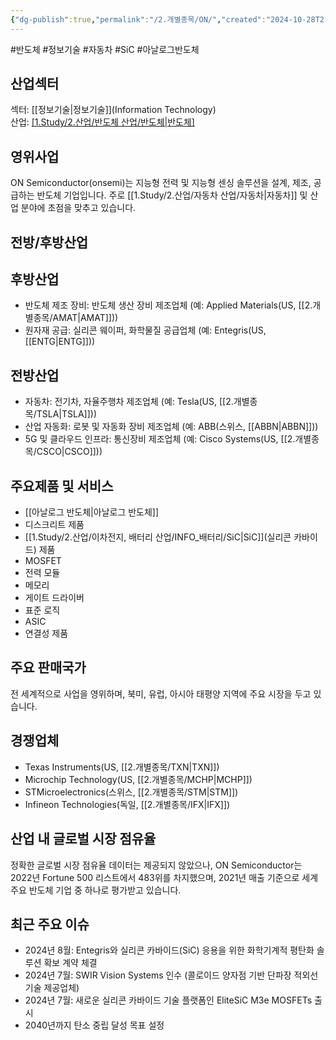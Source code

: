 ```yaml
---
{"dg-publish":true,"permalink":"/2.개별종목/ON/","created":"2024-10-28T21:27:19.540+09:00","updated":"2025-06-03T20:06:00.548+09:00"}
---
```


#반도체  #정보기술 #자동차 #SiC #아날로그반도체


## 산업섹터

섹터: [[정보기술\|정보기술]](Information Technology)  
산업: [[1.Study/2.산업/반도체 산업/반도체\|반도체]](Semiconductors)

## 영위사업

ON Semiconductor(onsemi)는 지능형 전력 및 지능형 센싱 솔루션을 설계, 제조, 공급하는 반도체 기업입니다. 주로 [[1.Study/2.산업/자동차 산업/자동차\|자동차]] 및 산업 분야에 초점을 맞추고 있습니다.

## 전방/후방산업

## 후방산업

- 반도체 제조 장비: 반도체 생산 장비 제조업체 (예: Applied Materials(US, [[2.개별종목/AMAT\|AMAT]]))
- 원자재 공급: 실리콘 웨이퍼, 화학물질 공급업체 (예: Entegris(US, [[ENTG\|ENTG]]))

## 전방산업

- 자동차: 전기차, 자율주행차 제조업체 (예: Tesla(US, [[2.개별종목/TSLA\|TSLA]]))
- 산업 자동화: 로봇 및 자동화 장비 제조업체 (예: ABB(스위스, [[ABBN\|ABBN]]))
- 5G 및 클라우드 인프라: 통신장비 제조업체 (예: Cisco Systems(US, [[2.개별종목/CSCO\|CSCO]]))

## 주요제품 및 서비스

- [[아날로그 반도체\|아날로그 반도체]]
- 디스크리트 제품
- [[1.Study/2.산업/이차전지, 배터리 산업/INFO_배터리/SiC\|SiC]](실리콘 카바이드) 제품
- MOSFET
- 전력 모듈
- 메모리
- 게이트 드라이버
- 표준 로직
- ASIC
- 연결성 제품

## 주요 판매국가

전 세계적으로 사업을 영위하며, 북미, 유럽, 아시아 태평양 지역에 주요 시장을 두고 있습니다.

## 경쟁업체

- Texas Instruments(US, [[2.개별종목/TXN\|TXN]])
- Microchip Technology(US, [[2.개별종목/MCHP\|MCHP]])
- STMicroelectronics(스위스, [[2.개별종목/STM\|STM]])
- Infineon Technologies(독일, [[2.개별종목/IFX\|IFX]])

## 산업 내 글로벌 시장 점유율

정확한 글로벌 시장 점유율 데이터는 제공되지 않았으나, ON Semiconductor는 2022년 Fortune 500 리스트에서 483위를 차지했으며, 2021년 매출 기준으로 세계 주요 반도체 기업 중 하나로 평가받고 있습니다.

## 최근 주요 이슈

- 2024년 8월: Entegris와 실리콘 카바이드(SiC) 응용을 위한 화학기계적 평탄화 솔루션 확보 계약 체결
- 2024년 7월: SWIR Vision Systems 인수 (콜로이드 양자점 기반 단파장 적외선 기술 제공업체)
- 2024년 7월: 새로운 실리콘 카바이드 기술 플랫폼인 EliteSiC M3e MOSFETs 출시
- 2040년까지 탄소 중립 달성 목표 설정
